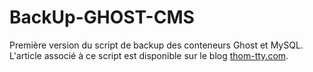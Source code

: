 # BackUp-GHOST-CMS
Première version du script de backup des conteneurs Ghost et MySQL. L'article associé à ce script est disponible sur le blog [thom-tty.com](https://blog.thom-tty.com/backup-ghost-cms-part-1/).
